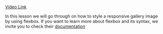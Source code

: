 [Video Link](https://egghead.io/lessons/flexbox-create-an-automatically-responsive-flexbox-gallery)

<TimeStamp start="0:01" end="0:08">

In this lesson we will go through on how to style a responsive gallery image by using flexbox. If you want to learn more about flexbox and its syntax, we invite you to check their [documentation](https://developer.mozilla.org/en-US/docs/Web/CSS/CSS_Flexible_Box_Layout/Basic_Concepts_of_Flexbox)

</TimeStamp>


 